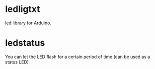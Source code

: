 # ledligtxt
led library for Arduino.
# ledstatus 
You can let the LED flash for a certain period of time (can be used as a status LED)
